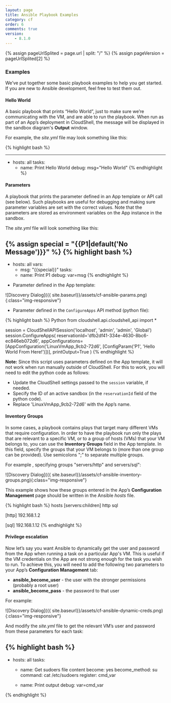 ```yaml
---
layout: page
title: Ansible Playbook Examples
category: cf
order: 6
comments: true
version:
    - 8.1.0
---
```


{% assign pageUrlSplited = page.url | split: "/" %}
{% assign pageVersion = pageUrlSplited[2] %}

### Examples
We’ve put together some basic playbook examples to help you get started. If you are new to Ansible development, feel free to test them out.

#### Hello World
A basic playbook that prints “Hello World”, just to make sure we’re communicating with the VM, and are able to run the playbook. When run as part of an App’s deployment in CloudShell, the message will be displayed in the sandbox diagram's **Output** window.

For example, the *site.yml* file may look something like this:

{% highlight bash %}

---
- hosts: all
  tasks:
  - name: Print Hello World
    debug: msg="Hello World"
{% endhighlight %}

<a name="ConfigureApps"></a>

#### Parameters
A playbook that prints the parameter defined in an App template or API call (see below). Such playbooks are useful for debugging and making sure parameter variables are set with the correct values. Note that the parameters are stored as environment variables on the App instance in the sandbox.

The *site.yml* file will look something like this:

{% assign special = "{{P1|default('No Message')}}" %}
{% highlight bash %}
---
- hosts: all
  vars: 
  - msg: "{{special}}"
  tasks:
  - name: Print P1
    debug: var=msg
{% endhighlight %}

* Parameter defined in the App template:

![Discovery Dialog]({{ site.baseurl}}/assets/cf-ansible-params.png){:class="img-responsive"}

* Parameter defined in the `ConfigureApps` API method (python file):

{% highlight bash %}
Python
from cloudshell.api.cloudshell_api import *

session = CloudShellAPISession('localhost', 'admin', 'admin', 'Global')
session.ConfigureApps(
    reservationId='dfb2df41-334e-4630-8bc6-ec846eb072d6',
    appConfigurations=[AppConfiguration('LinuxVmApp_9cb2-72d6', [ConfigParam('P1', 'Hello World From Here!')])],
    printOutput=True
)
{% endhighlight %}

**Note:** Since this script uses parameters defined on the App template, it will not work when run manually outside of CloudShell. For this to work, you will need to edit the python code as follows:
* Update the CloudShell settings passed to the `session` variable, if needed.
* Specify the ID of an active sandbox (in the `reservationId` field of the python code).
* Replace 'LinuxVmApp_9cb2-72d6' with the App’s name.<a name="InventoryGroups"></a>

#### Inventory Groups
In some cases, a playbook contains plays that target many different VMs that require configuration. In order to have the playbook run only the plays that are relevant to a specific VM, or to a group of hosts (VMs) that your VM belongs to, you can use the **Inventory Groups** field in the App template. 
In this field, specify the groups that your VM belongs to (more than one group can be provided). Use semicolons ";" to separate multiple groups.

For example , specifying groups "servers/http" and servers/sql":

![Discovery Dialog]({{ site.baseurl}}/assets/cf-ansible-inventory-groups.png){:class="img-responsive"}

This example shows how these groups entered in the App’s **Configuration Management** page should be written in the Ansible *hosts* file.

{% highlight bash %}
hosts
[servers:children]
http
sql

[http]
192.168.1.2

[sql]
192.168.1.12
{% endhighlight %}

#### Privilege escalation
Now let’s say you want Ansible to dynamically get the user and password from the App when running a task on a particular App's VM. This is useful if the VM credentials on the App are not strong enough for the task you wish to run. To achieve this, you will need to add the following two parameters to your App’s **Configuration Management** tab:
* **ansible_become_user** - the user with the stronger permissions (probably a root user)
* **ansible_become_pass** - the password to that user

For example:

![Discovery Dialog]({{ site.baseurl}}/assets/cf-ansible-dynamic-creds.png){:class="img-responsive"}

And modify the *site.yml* file to get the relevant VM’s user and password from these parameters for each task:

{% highlight bash %}
---
- hosts: all
  tasks:    
    - name: Get sudoers file content
      become: yes
      become_method: su
      command: cat /etc/sudoers
      register: cmd_var

    - name: Print output
      debug: var=cmd_var

{% endhighlight %}
